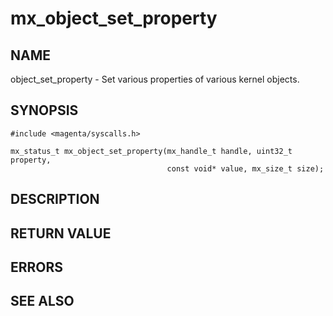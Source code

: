 # mx_object_set_property

## NAME

object_set_property - Set various properties of various kernel objects.

## SYNOPSIS

```
#include <magenta/syscalls.h>

mx_status_t mx_object_set_property(mx_handle_t handle, uint32_t property,
                                   const void* value, mx_size_t size);

```

## DESCRIPTION

## RETURN VALUE

## ERRORS

## SEE ALSO
